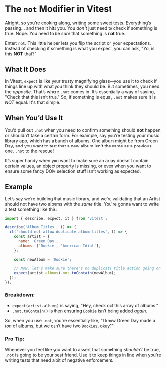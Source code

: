 # The `not` Modifier in Vitest

Alright, so you’re cooking along, writing some sweet tests. Everything’s passing… and then it hits you. You _don't_ just need to check if something is true. Nope. You need to be _sure_ that something is **not** true.

Enter: `not`. This little helper lets you flip the script on your expectations. Instead of checking if something is what you expect, you can ask, "Yo, is this **NOT** that?"

## What It Does

In Vitest, `expect` is like your trusty magnifying glass—you use it to check if things line up with what you think they should be. But sometimes, you need the _opposite_. That’s where `.not` comes in. It’s essentially a way of saying, "Check that this isn’t true." So, if something is equal, `.not` makes sure it is _NOT_ equal. It's that simple.

## When You’d Use It

You’d pull out `.not` when you need to confirm something should **not** happen or shouldn’t take a certain form. For example, say you’re testing your music library app, which has a bunch of albums. One album might be from Green Day, and you want to test that a new album isn't the same as a previous one. `.not` to the rescue!

It’s super handy when you want to make sure an array doesn’t contain certain values, an object property is missing, or even when you want to ensure some fancy DOM selection stuff isn’t working as expected.

## Example

Let’s say we’re building that music library, and we’re validating that an Artist should not have two albums with the _same_ title. You're gonna want to write a test something like this:

```javascript
import { describe, expect, it } from 'vitest';

describe('Album Titles', () => {
  it('should not allow duplicate album titles', () => {
    const artist = {
      name: 'Green Day',
      albums: ['Dookie', 'American Idiot'],
    };

    const newAlbum = 'Dookie';

    // Now, let’s make sure there's no duplicate title action going on here
    expect(artist.albums).not.toContain(newAlbum);
  });
});
```

### Breakdown:

- `expect(artist.albums)` is saying, "Hey, check out this array of albums."
- `.not.toContain()` is then ensuring `Dookie` isn’t being added _again_.

So, when you use `.not`, you're essentially like, "I know Green Day made a _ton_ of albums, but we can’t have two `Dookie`s, okay?"

### Pro Tip:

Whenever you feel like you want to assert that something _shouldn’t_ be true, `.not` is going to be your best friend. Use it to keep things in line when you're writing tests that need a bit of negative enforcement.

